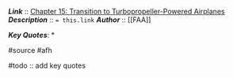 ***Link***      :: [Chapter 15: Transition to Turbopropeller-Powered Airplanes](https://www.faa.gov/sites/faa.gov/files/regulations_policies/handbooks_manuals/aviation/airplane_handbook/16_afh_ch15.pdf)
***Description***      :: `= this.link`
***Author*** :: [[FAA]]

***Key Quotes***:
* 

#source #afh 

#todo :: add key quotes
